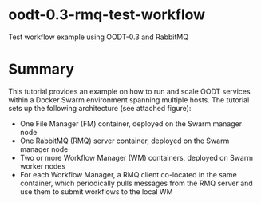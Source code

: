 # oodt-0.3-rmq-test-workflow
Test workflow example using OODT-0.3 and RabbitMQ

# Summary
This tutorial provides an example on how to run and scale OODT services within a Docker Swarm environment
spanning multiple hosts. The tutorial sets up the following architecture (see attached figure):

* One File Manager (FM) container, deployed on the Swarm manager node
* One RabbitMQ (RMQ) server container, deployed on the Swarm manager node
* Two or more Workflow Manager (WM) containers, deployed on Swarm worker nodes
* For each Workflow Manager, a RMQ client co-located in the same container, which periodically pulls
  messages from the RMQ server and use them to submit workflows to the local WM
